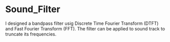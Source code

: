 # Sound_Filter
I designed a bandpass filter usig Discrete Time Fourier Transform (DTFT) and Fast Fourier Transform (FFT). The filter can be  applied to sound track to truncate its frequencies.
